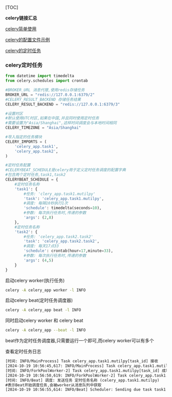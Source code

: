 [TOC]

**celery链接汇总**

[celery简单使用](https://www.cnblogs.com/anyux/p/18475876)

[celery的配置文件示例](https://www.cnblogs.com/anyux/p/18476189)

[celery的定时任务](https://www.cnblogs.com/anyux/p/18478977)

### celery定时任务

```python
from datetime import timedelta
from celery.schedules import crontab

#BROKER_URL 消息代理,使用redis存储任务
BROKER_URL = "redis://127.0.0.1:6379/2"
#CELERY_RESULT_BACKEND 存储任务结果
CELERY_RESULT_BACKEND = "redis://127.0.0.1:6379/3"

#设置时区
#默认使用UTC时区,如果在中国,并且同时使用定时任务
#需要设置为"Asia/Shanghai",这样时间调度会与本地时间相同
CELERY_TIMEZONE = "Asia/Shanghai"

#导入指定的任务模块
CELERY_IMPORTS = (
    'celery_app.task1',
    'celery_app.task2',
)

#定时任务配置
#CELERYBEAT_SCHEDULE是celery用于定义定时任务调度的配置字典
#包含两个定时任务,task1,task2
CELERYBEAT_SCHEDULE = {
    #定时任务名称
    'task1': {
        #任务: 'clery_app.task1.mutilpy'
        'task': 'celery_app.task1.mutilpy',
        #调度: 每隔10秒执行1次
        'schedule': timedelta(seconds=10),
        #参数: 每次执行任务时,传递的参数
        'args': (2,8)
    },
    #定时任务名称
    'task2': {
        #任务: 'celery_app.task2.task2'
        'task': 'celery_app.task2.task2',
        #调度: 每天17点33
        'schedule': crontab(hour=17,minute=33),
        #参数: 每次执行任务时,传递的参数
        'args': (4,5)
    }
}
```

启动celery worker(执行任务)
```bash
celery -A celery_app worker -l INFO
```

启动celery beat(定时任务调度器)
```bash
celery -A celery_app beat -l INFO
```

同时启动celery worker 和 celery beat
```bash
celery -A celery_app --beat -l INFO
```
beat作为定时任务调度器,只需要运行一个即可,而celery worker可以有多个

查看定时任务日志
```txt
[时间: INFO/MainProcess] Task celery_app.task1.mutilpy[task_id] 接收
[2024-10-19 10:56:45,617: INFO/MainProcess] Task celery_app.task1.mutilpy[b514f27a-359c-41a9-a9a2-35467f3484a2] received
[时间: INFO/ForkPoolWorker-2] Task celery_app.task1.mutilpy[task_id] 成功 in 执行时间: 结果
[2024-10-19 10:56:50,619: INFO/ForkPoolWorker-2] Task celery_app.task1.mutilpy[b514f27a-359c-41a9-a9a2-35467f3484a2] succeeded in 5.001623700372875s: 16
[时间: INFO/Beat] 调度: 发送任务 定时任务名称 (celery_app.task1.mutilpy)
#表示Beat开始调度任务,会被worker从消息队列中获取
[2024-10-19 10:56:55,614: INFO/Beat] Scheduler: Sending due task task1 (celery_app.task1.mutilpy)

```
